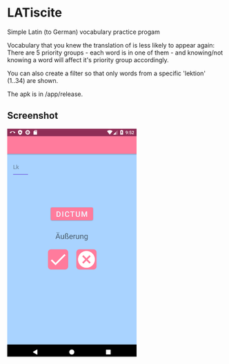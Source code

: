 # LATiscite
Simple Latin (to German) vocabulary practice progam

Vocabulary that you knew the translation of is less likely to appear again: There are 5 priority groups - each word is in one of them - and knowing/not knowing a word will affect it's priority group accordingly.

You can also create a filter so that only words from a specific 'lektion' (1..34) are shown.

The apk is in /app/release.

## Screenshot
<img width=300 src=/screenshot.png>
